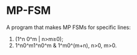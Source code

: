 # MP-FSM
A program that makes MP FSMs for specific lines:
1. (1^n 0^m | n>m≥0);
2. 1^n0^m1^n0^m & 1^m0^(m+n), n>0, m>0.

